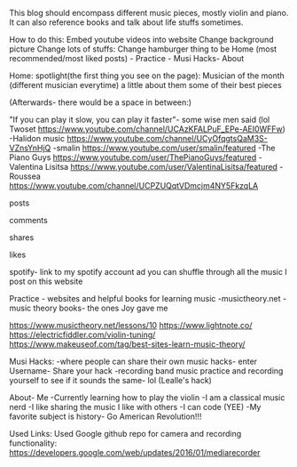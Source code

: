 This blog should encompass different music pieces, mostly violin and piano. It can also reference books and talk about life stuffs sometimes.

How to do this: Embed youtube videos into website Change background picture Change lots of stuffs: Change hamburger thing to be Home (most recommended/most liked posts) - Practice - Musi Hacks- About

Home: spotlight(the first thing you see on the page): Musician of the month (different musician everytime) a little about them some of their best pieces

(Afterwards- there would be a space in between:)

"If you can play it slow, you can play it faster"- some wise men said (lol Twoset https://www.youtube.com/channel/UCAzKFALPuF_EPe-AEI0WFFw) -Halidon music https://www.youtube.com/channel/UCyOfqgtsQaM3S-VZnsYnHjQ -smalin https://www.youtube.com/user/smalin/featured -The Piano Guys https://www.youtube.com/user/ThePianoGuys/featured -Valentina Lisitsa https://www.youtube.com/user/ValentinaLisitsa/featured -Roussea https://www.youtube.com/channel/UCPZUQqtVDmcjm4NY5FkzqLA

posts

comments

shares

likes

spotify- link to my spotify account ad you can shuffle through all the music I post on this website

Practice - websites and helpful books for learning music -musictheory.net -music theory books- the ones Joy gave me

https://www.musictheory.net/lessons/10
https://www.lightnote.co/
https://electricfiddler.com/violin-tuning/
https://www.makeuseof.com/tag/best-sites-learn-music-theory/

Musi Hacks: -where people can share their own music hacks- enter Username- Share your hack
-recording band music practice and recording yourself to see if it sounds the same- lol (Lealle's hack)

About- Me -Currently learning how to play the violin -I am a classical music nerd -I like sharing the music I like with others -I can code (YEE) -My favorite subject is history- Go American Revolution!!!

Used Links:
Used Google github repo for camera and recording functionality: https://developers.google.com/web/updates/2016/01/mediarecorder

